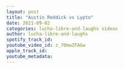 ```yaml
---
layout: post
title: "Austin Reddick vs Lypto"
date: 2021-09-02
categories: lucha-libre-and-laughs videos
author: lucha-libre-and-laughs
spotify_track_id: 
youtube_video_id: z_7OmwZFAGw
apple_track_id: 
youtube_metadata: 
---
```

